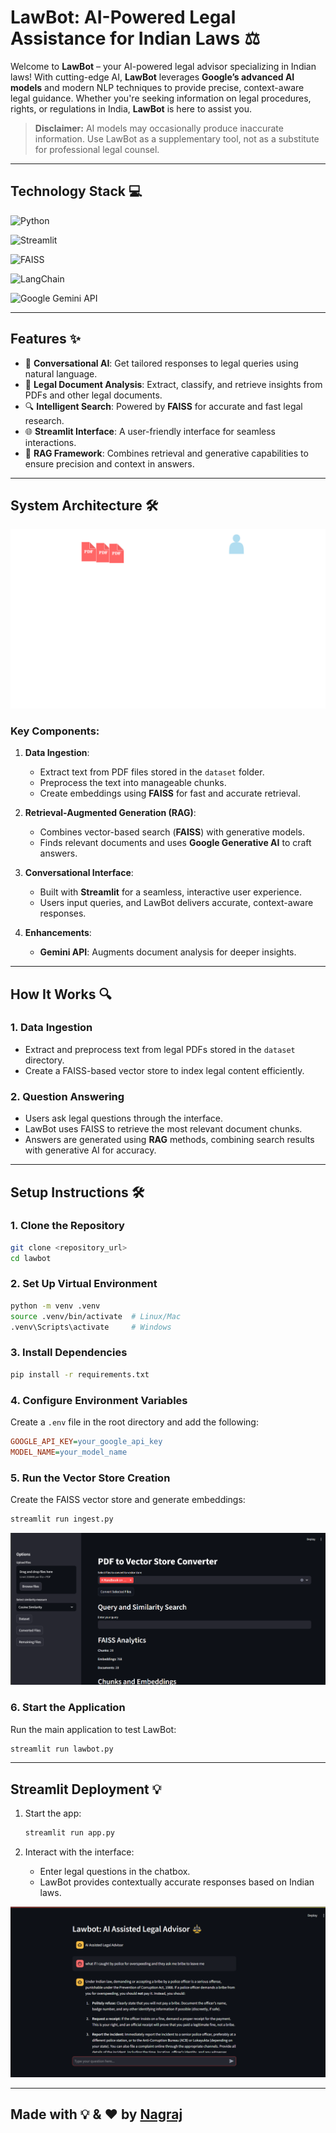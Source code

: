 # LawBot: AI-Powered Legal Assistance for Indian Laws ⚖️  

Welcome to **LawBot** – your AI-powered legal advisor specializing in Indian laws! With cutting-edge AI, **LawBot** leverages **Google’s advanced AI models** and modern NLP techniques to provide precise, context-aware legal guidance. Whether you're seeking information on legal procedures, rights, or regulations in India, **LawBot** is here to assist you.  

> **Disclaimer:** AI models may occasionally produce inaccurate information. Use LawBot as a supplementary tool, not as a substitute for professional legal counsel.  

---

## **Technology Stack** 💻  

![Python](https://img.shields.io/badge/Python-3.9%2B-blue?logo=python&logoColor=white)  

![Streamlit](https://img.shields.io/badge/Streamlit-Framework-orange?logo=streamlit)  

![FAISS](https://img.shields.io/badge/FAISS-Vector%20Search-lightblue?logo=apache)  

![LangChain](https://img.shields.io/badge/LangChain-Orchestration-blueviolet?logo=chain)  

![Google Gemini API](https://img.shields.io/badge/google%20gemini-API-yellow?logo=google%20gemini&logoColor=white&style=plastic)


---

## **Features** ✨  

- 💬 **Conversational AI**: Get tailored responses to legal queries using natural language.  
- 📂 **Legal Document Analysis**: Extract, classify, and retrieve insights from PDFs and other legal documents.  
- 🔍 **Intelligent Search**: Powered by **FAISS** for accurate and fast legal research.  
- 🌐 **Streamlit Interface**: A user-friendly interface for seamless interactions.  
- 🔄 **RAG Framework**: Combines retrieval and generative capabilities to ensure precision and context in answers.  

---

## **System Architecture** 🛠️  

![System Architecture](./images/model.png)  

### **Key Components**:  

1. **Data Ingestion**:  
   - Extract text from PDF files stored in the `dataset` folder.  
   - Preprocess the text into manageable chunks.  
   - Create embeddings using **FAISS** for fast and accurate retrieval.  

2. **Retrieval-Augmented Generation (RAG)**:  
   - Combines vector-based search (**FAISS**) with generative models.  
   - Finds relevant documents and uses **Google Generative AI** to craft answers.  

3. **Conversational Interface**:  
   - Built with **Streamlit** for a seamless, interactive user experience.  
   - Users input queries, and LawBot delivers accurate, context-aware responses.  

4. **Enhancements**:  
   - **Gemini API**: Augments document analysis for deeper insights.  

---

## **How It Works** 🔍  

### **1. Data Ingestion**  
- Extract and preprocess text from legal PDFs stored in the `dataset` directory.  
- Create a FAISS-based vector store to index legal content efficiently.  

### **2. Question Answering**  
- Users ask legal questions through the interface.  
- LawBot uses FAISS to retrieve the most relevant document chunks.  
- Answers are generated using **RAG** methods, combining search results with generative AI for accuracy.  

---

## **Setup Instructions** 🛠️  

### **1. Clone the Repository**  
```bash  
git clone <repository_url>  
cd lawbot  
```  

### **2. Set Up Virtual Environment**  
```bash  
python -m venv .venv  
source .venv/bin/activate  # Linux/Mac  
.venv\Scripts\activate     # Windows  
```  

### **3. Install Dependencies**  
```bash  
pip install -r requirements.txt  
```  

### **4. Configure Environment Variables**  
Create a `.env` file in the root directory and add the following:  
```ini  
GOOGLE_API_KEY=your_google_api_key  
MODEL_NAME=your_model_name  
```  

### **5. Run the Vector Store Creation**  
Create the FAISS vector store and generate embeddings:  
```bash  
streamlit run ingest.py  
```  

![Data Ingestion](./images/ingest.png)

### **6. Start the Application**  
Run the main application to test LawBot:  
```bash  
streamlit run lawbot.py  
```  

---

## **Streamlit Deployment** 💡  

1. Start the app:  
   ```bash  
   streamlit run app.py  
   ```  

2. Interact with the interface:  
   - Enter legal questions in the chatbox.  
   - LawBot provides contextually accurate responses based on Indian laws.  

![Chat interface](./images/image.png)

---

## **Made with 💡 & ❤️ by [Nagraj](https://github.com/Nagraj-13)**  